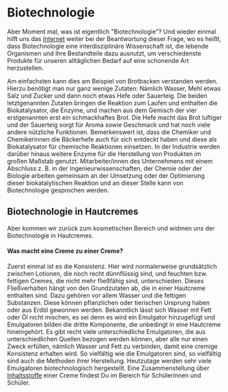# Biotechnologie

Aber Moment mal, was ist eigentlich "Biotechnologie"? Und wieder einmal hilft uns
das [Internet](http://biotechnologie.de/knowledge_base_articles/1-was-ist-biotechnologie)
weiter bei der Beantwortung dieser Frage, wo es heißt, dass Biotechnologie eine
interdisziplinäre Wissenschaft ist, die lebende Organismen und ihre Bestandteile dazu ausnutzt,
um verschiedenste Produkte für unseren alltäglichen Bedarf auf eine schonende Art herzustellen.

Am einfachsten kann dies am Beispiel von Brotbacken verstanden werden.
Hierzu benötigt man nur ganz wenige Zutaten: Nämlich Wasser, Mehl etwas Salz und Zucker
und dann noch etwas Hefe oder Sauerteig.
Die beiden letztgenannten Zutaten bringen die Reaktion zum Laufen und enthalten die Biokatalysator, die Enzyme, und machen aus
dem Gemisch der vier erstgenannten erst ein schmackhaftes Brot.
Die Hefe macht das Brot luftiger und der Sauerteig sorgt für Aroma sowie
Geschmack und hat noch viele andere nützliche Funktionen. Bemerkenswert ist,
dass die Chemiker und Chemikerinnen die Bäckerhefe auch für sich entdeckt haben
und diese als Biokatalysator für chemische Reaktionen einsetzen. In der Industrie
werden darüber hinaus weitere Enzyme für die Herstellung von Produkten im großen Maßstab genutzt. Mitarbeiter/innen
des Unternehmens mit einem Abschluss z. B. in der Ingenieurwissenschaften, der Chemie
oder der Biologie arbeiten gemeinsam an der Umsetzung oder der Optimierung dieser
biokatalytischen Reaktion und an dieser Stelle kann von Biotechnologie gesprochen werden.

## Biotechnologie in Hautcremes

Aber kommen wir zurück zum kosmetischen Bereich und widmen uns der Biotechnologie in Hautcremes.

#### Was macht eine Creme zu einer Creme?

Zuerst einmal ist es die Konsistenz. Hier wird normalerweise grundsätzlich zwischen Lotionen, 
die noch recht dünnflüssig sind, und feuchten bzw. fettigen Cremes, die nicht mehr fließfähig sind, 
unterschieden. Dieses Fließverhalten hängt von den Grundzutaten ab, die in einer Hautcreme enthalten sind. 
Dazu gehören vor allem Wasser und die fettigen Substanzen. Diese können pflanzlichen oder tierischen 
Ursprung haben oder aus Erdöl gewonnen werden. Bekanntlich lässt sich Wasser mit Fett oder Öl nicht mischen, 
es sei denn es wird ein Emulgator hinzugefügt und Emulgatoren bilden die dritte Komponente, 
die unbedingt in eine Hautcreme hineingehört. Es gibt recht viele unterschiedliche Emulgatoren, 
die aus unterschiedlichen Quellen bezogen werden können, aber alle nur einen Zweck erfüllen, 
nämlich Wasser und Fett zu verbinden, damit eine cremige Konsistenz erhalten wird. 
So vielfältig wie die Emulgatoren sind, so vielfältig sind auch die Methoden ihrer Herstellung. 
Heutzutage werden sehr viele Emulgatoren biotechnologisch hergestellt. 
Eine Zusammenstellung über [Inhaltsstoffe](/inhaltstoffe.md) einer Creme findest Du im Bereich für Schülerinnen und Schüler.
